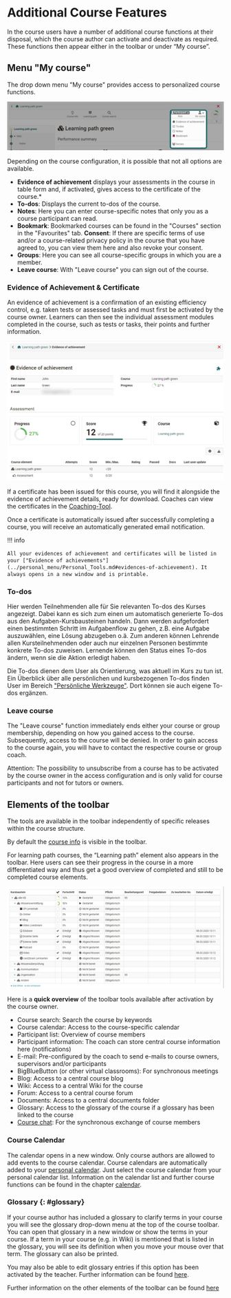 # Additional Course Features

In the course users have a number of additional course functions at their disposal, which the course author can activate and deactivate as required. 
These functions then appear either in the toolbar or under “My course”. 

## Menu "My course"

The drop down menu "My course" provides access to personalized course functions. 

![Dropdown - Mein Kurs](assets/Mein_Kurs_menue_19en.jpg)

Depending on the course configuration, it is possible that not all
options are available.  

 * **Evidence of achievement** displays your assessments in the course in table form and, if activated, gives access to the certificate of the course.*
 * **To-dos**: Displays the current to-dos of the course. 
  * **Notes**: Here you can enter course-specific notes that only you as a course participant can read. 
  * **Bookmark**: Bookmarked courses can be found in the "Courses" section in the "Favourites" tab.
  **Consent**: If there are specific terms of use and/or a course-related privacy policy in the course that you have agreed to, you can view them here and also revoke your consent. 
  * **Groups**: Here you can see all course-specific groups in which you are a member.
  * **Leave course**: With "Leave course" you can sign out of the course.


###  Evidence of Achievement & Certificate

An evidence of achievement is a confirmation of an existing efficiency control, e.g. taken tests or assessed tasks and must first be activated by the course owner. Learners can then see the individual assessment modules completed in the course, such as tests or tasks, their points and further information.

![evidence of achievement](assets/evidence_of_achievement_19.jpg)

If a certificate has been issued for this course, you will find it alongside the evidence of achievement details, ready for download. Coaches can view the certificates in the [Coaching-Tool](../area_modules/Coaching.md).

Once a certificate is automatically issued after successfully completing a course, you will receive an automatically generated email notification.

!!! info 

    All your evidences of achievement and certificates will be listed in your ["Evidence of achievements"](../personal_menu/Personal_Tools.md#evidences-of-achievement). It always opens in a new window and is printable.

### To-dos
Hier werden Teilnehmenden alle für Sie relevanten To-dos des Kurses angezeigt. 
Dabei kann es sich zum einen um automatisch generierte To-dos aus den Aufgaben-Kursbausteinen handeln. Dann werden aufgefordert einen bestimmten Schritt im Aufgabenflow zu gehen, z.B. eine Aufgabe auszuwählen, eine Lösung abzugeben o.ä. 
Zum anderen können Lehrende allen Kursteilnehmenden oder auch nur einzelnen Personen bestimmte konkrete To-dos zuweisen. Lernende können den Status eines To-dos ändern, wenn sie die Aktion erledigt haben. 

Die To-dos dienen dem User als Orientierung, was aktuell im Kurs zu tun ist. 
Ein Überblick über alle persönlichen und kursbezogenen To-dos finden User im Bereich ["Persönliche Werkzeuge"](../personal_menu/To-Dos.de.md). Dort können sie auch eigene To-dos ergänzen.  

### Leave course

The "Leave course" function immediately ends either your course or group membership, depending on how you gained access to the course. Subsequently, access to the course will be denied. In order to gain access to the course again, you will have to contact the respective course or group coach.

Attention: The possibility to unsubscribe from a course has to be activated by the course owner in the access configuration and is only valid for course participants and not for tutors or owners.


## Elements of the toolbar

The tools are available in the toolbar independently of specific releases within the course structure.

By default the [course info](../learningresources/Info_page.md) is visible in the toolbar. 

For learning path courses, the “Learning path” element also appears in the toolbar. Here users can see their progress in the course in a more differentiated way and thus get a good overview of completed and still to be completed course elements. 

![Mein Lernpfad](assets/Mein_Lernpfad.png)

Here is a **quick overview** of the toolbar tools available after activation by the course owner. 

 * Course search: Search the course by keywords  
 * Course calendar: Access to the course-specific calendar
  * Participant list: Overview of course members
  * Participant information: The coach can store central course information here (notifications)
  * E-mail: Pre-configured by the coach to send e-mails to course owners, supervisors and/or participants
  * BigBlueButton (or other virtual classrooms): For synchronous meetings
  * Blog: Access to a central course blog
  * Wiki: Access to a central Wiki for the course
  * Forum: Access to a central course forum
  * Documents: Access to a central documents folder
  * Glossary: Access to the glossary of the course if a glossary has been linked to the course
  * [Course chat](../basic_concepts/Chat.md): For the synchronous exchange of course members
 
  

### Course Calendar

The calendar opens in a new window. Only course authors are allowed to add events to the course calendar. Course calendars are automatically added to your [personal calendar](../personal_menu/Personal_Tools.md#PersonalMenu-_pers_kalender). Just select the course calendar from your personal calendar list. Information on the calendar list and further course functions can be found in the chapter [calendar](../personal_menu/Calendar.md).

###   Glossary {: #glossary}

If your course author has included a glossary to clarify terms in your course you will see the glossary drop-down menu at the top of the course toolbar. You can open that glossary in a new window or show the terms in your course. If a term in your course (e.g. in Wiki) is mentioned that is listed in the glossary, you will see its definition when you move your mouse over that term. The glossary can also be printed.

You may also be able to edit glossary entries if this option has been activated by the teacher. Further information can be found [here](../learningresources/Using_Additional_Course_Features.md).


Further information on the other elements of the toolbar can be found [here](../learningresources/Using_Additional_Course_Features.md)
  

  

